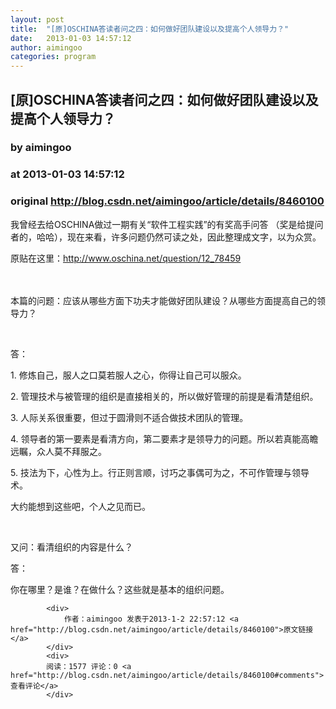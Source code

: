 ```yaml
---
layout: post
title:  "[原]OSCHINA答读者问之四：如何做好团队建设以及提高个人领导力？"
date:   2013-01-03 14:57:12
author: aimingoo
categories: program
---
```


## [原]OSCHINA答读者问之四：如何做好团队建设以及提高个人领导力？
### by aimingoo
### at 2013-01-03 14:57:12
### original <http://blog.csdn.net/aimingoo/article/details/8460100>

<p>我曾经去给OSCHINA做过一期有关“软件工程实践”的有奖高手问答 （奖是给提问者的，哈哈），现在来看，许多问题仍然可读之处，因此整理成文字，以为众赏。</p>
<p>原贴在这里：<a href="http://www.oschina.net/question/12_78459">http://www.oschina.net/question/12_78459</a></p>
<p>　</p>
<p>本篇的问题：应该从哪些方面下功夫才能做好团队建设？从哪些方面提高自己的领导力？</p>
<p><br>
</p>
<p>答：</p>
<p>1. 修炼自己，服人之口莫若服人之心，你得让自己可以服众。 </p>
<p>2. 管理技术与被管理的组织是直接相关的，所以做好管理的前提是看清楚组织。 </p>
<p>3. 人际关系很重要，但过于圆滑则不适合做技术团队的管理。 </p>
<p>4. 领导者的第一要素是看清方向，第二要素才是领导力的问题。所以若真能高瞻远瞩，众人莫不拜服之。 </p>
<p>5. 技法为下，心性为上。行正则言顺，讨巧之事偶可为之，不可作管理与领导术。 </p>
<p>大约能想到这些吧，个人之见而已。 </p>
<p><br>
</p>
<p>又问：看清组织的内容是什么？</p>
<p>答：</p>
<p>你在哪里？是谁？在做什么？这些就是基本的组织问题。 </p>

            <div>
                作者：aimingoo 发表于2013-1-2 22:57:12 <a href="http://blog.csdn.net/aimingoo/article/details/8460100">原文链接</a>
            </div>
            <div>
            阅读：1577 评论：0 <a href="http://blog.csdn.net/aimingoo/article/details/8460100#comments">查看评论</a>
            </div>